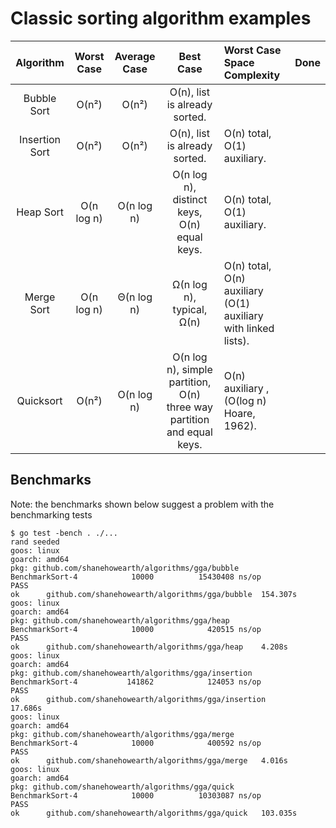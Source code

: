 # Classic sorting algorithm examples


| Algorithm | Worst Case | Average Case | Best Case | Worst Case Space Complexity | Done |
|:---:|:---:|:---:|:---:|:---|:---|
| Bubble Sort | O(n²) | O(n²) | O(n), list is already sorted. |||
| Insertion Sort | O(n²) | O(n²) | O(n), list is already sorted. | O(n) total, O(1) auxiliary. ||
| Heap Sort | O(n log n) | O(n log n) | O(n log n), distinct keys, O(n) equal keys.| O(n) total, O(1) auxiliary. ||
| Merge Sort | O(n log n) | Θ(n log n) | Ω(n log n), typical, Ω(n) | O(n) total, O(n) auxiliary (O(1) auxiliary with linked lists). ||
| Quicksort | O(n²) | O(n log n) | O(n log n), simple partition, O(n) three way partition and equal keys. | O(n) auxiliary , (O(log n) Hoare, 1962). ||

## Benchmarks
Note: the benchmarks shown below suggest a problem with the benchmarking tests
``` shell
$ go test -bench . ./...
rand seeded
goos: linux
goarch: amd64
pkg: github.com/shanehowearth/algorithms/gga/bubble
BenchmarkSort-4            10000          15430408 ns/op
PASS
ok      github.com/shanehowearth/algorithms/gga/bubble  154.307s
goos: linux
goarch: amd64
pkg: github.com/shanehowearth/algorithms/gga/heap
BenchmarkSort-4            10000            420515 ns/op
PASS
ok      github.com/shanehowearth/algorithms/gga/heap    4.208s
goos: linux
goarch: amd64
pkg: github.com/shanehowearth/algorithms/gga/insertion
BenchmarkSort-4           141862            124053 ns/op
PASS
ok      github.com/shanehowearth/algorithms/gga/insertion       17.686s
goos: linux
goarch: amd64
pkg: github.com/shanehowearth/algorithms/gga/merge
BenchmarkSort-4            10000            400592 ns/op
PASS
ok      github.com/shanehowearth/algorithms/gga/merge   4.016s
goos: linux
goarch: amd64
pkg: github.com/shanehowearth/algorithms/gga/quick
BenchmarkSort-4            10000          10303087 ns/op
PASS
ok      github.com/shanehowearth/algorithms/gga/quick   103.035s
```

